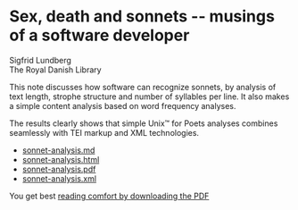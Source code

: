 
# Sex, death and sonnets -- musings of a software developer

Sigfrid Lundberg<br/>
The Royal Danish Library

This note discusses how software can recognize sonnets, by
analysis of text length, strophe structure and number of syllables
per line. It also makes a simple content analysis based on
word frequency analyses.

The results clearly shows that simple Unix™ for Poets
analyses combines seamlessly with TEI markup and XML technologies.

* [sonnet-analysis.md](sonnet-analysis.md)
* [sonnet-analysis.html](sonnet-analysis.html)
* [sonnet-analysis.pdf](sonnet-analysis.pdf)
* [sonnet-analysis.xml](sonnet-analysis.xml)

You get best [reading comfort by downloading the PDF](https://raw.githubusercontent.com/siglun/danish-sonnets/main/sonnet-analysis.pdf)

